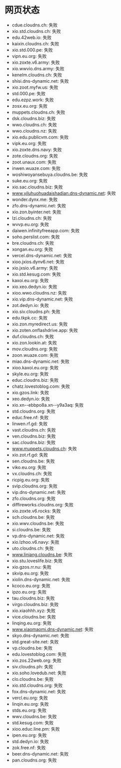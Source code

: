 # 网页状态
- cdue.cloudns.ch: 失败
- xio.std.cloudns.ch: 失败
- edu.42web.io: 失败
- kaixin.cloudns.ch: 失败
- xio.std.000.pe: 失败
- vipn.eu.org: 失败
- xio.zoxte.v6.army: 失败
- xio.wwvio.dns.army: 失败
- kenelm.cloudns.ch: 失败
- shisi.dns-dynamic.net: 失败
- xio.zoot.myfw.us: 失败
- std.000.pe: 失败
- edu.ezpz.work: 失败
- zosx.eu.org: 失败
- muppets.cloudns.ch: 失败
- dsk.cloudns.biz: 失败
- wwo.cloudns.ch: 失败
- wwo.cloudns.nz: 失败
- xio.edu.publicvm.com: 失败
- vipk.eu.org: 失败
- xio.zoxte.dns.navy: 失败
- zote.cloudns.org: 失败
- zoot.unaux.com: 失败
- inwen.wuaze.com: 失败
- woshiwoyansebuya.cloudns.be: 失败
- suke.eu.org: 失败
- xio.sac.cloudns.biz: 失败
- www.yiluhuohuadaishadian.dns-dynamic.net: 失败
- wonder.dynx.me: 失败
- zfo.dns-dynamic.net: 失败
- xio.zon.byinter.net: 失败
- lzi.cloudns.ch: 失败
- wvvp.eu.org: 失败
- daiwen.infinityfreeapp.com: 失败
- soho.perslist.com: 失败
- bre.cloudns.ch: 失败
- xongan.eu.org: 失败
- vercel.dns-dynamic.net: 失败
- xioo.jxios.dynv6.net: 失败
- xio.jxsio.v6.army: 失败
- xio.std.kesug.com: 失败
- kaxoi.eu.org: 失败
- xio.xeo.dedyn.io: 失败
- xioo.wwo.cloudns.nz: 失败
- xio.vip.dns-dynamic.net: 失败
- zot.dedyn.io: 失败
- xio.siv.cloudns.ph: 失败
- edu.tkpk.cc: 失败
- xio.zon.myredirect.us: 失败
- xio.zoten.onflashdrive.app: 失败
- duf.cloudns.ch: 失败
- xio.zon.lookin.at: 失败
- mov.cloudns.org: 失败
- zoon.wuaze.com: 失败
- miao.dns-dynamic.net: 失败
- xioo.kaxoi.eu.org: 失败
- skyle.eu.org: 失败
- educ.cloudns.biz: 失败
- chatz.lovestoblog.com: 失败
- xio.gzos.link: 失败
- xeo.dedyn.io: 失败
- xio.xn--ebbpo8a.xn--y9a3aq: 失败
- std.cloudns.org: 失败
- educ.free.nf: 失败
- linwen.rf.gd: 失败
- vast.cloudns.ch: 失败
- ven.cloudns.biz: 失败
- sac.cloudns.biz: 失败
- www.muppets.cloudns.ch: 失败
- xio.zot.rf.gd: 失败
- sen.cloudns.be: 失败
- viko.eu.org: 失败
- vx.cloudns.ch: 失败
- ricpig.eu.org: 失败
- svip.cloudns.org: 失败
- vip.dns-dynamic.net: 失败
- zfo.cloudns.org: 失败
- diffireworks.cloudns.org: 失败
- xio.zoxte.v6.rocks: 失败
- sch.cloudns.be: 失败
- xio.wwv.cloudns.be: 失败
- si.cloudns.be: 失败
- vp.dns-dynamic.net: 失败
- xio.lzhoo.v6.navy: 失败
- uto.cloudns.ch: 失败
- www.liniang.cloudns.be: 失败
- xio.stu.loveslife.biz: 失败
- xio.gzos.rr.nu: 失败
- skvip.eu.org: 失败
- xiolin.dns-dynamic.net: 失败
- kcoco.eu.org: 失败
- ipzo.eu.org: 失败
- tau.cloudns.biz: 失败
- virgo.cloudns.biz: 失败
- xio.xiaohhh.xyz: 失败
- vice.cloudns.be: 失败
- linqing.eu.org: 失败
- www.xiaomaomi.dns-dynamic.net: 失败
- skyo.dns-dynamic.net: 失败
- std.great-site.net: 失败
- vp.cloudns.be: 失败
- edu.lovestoblog.com: 失败
- xio.zos.22web.org: 失败
- siv.cloudns.ph: 失败
- xio.soho.lovedub.net: 失败
- clo.cloudns.be: 失败
- xio.std.cloudns.org: 失败
- fox.dns-dynamic.net: 失败
- vercl.eu.org: 失败
- linqin.eu.org: 失败
- stds.eu.org: 失败
- wwv.cloudns.be: 失败
- std.kesug.com: 失败
- xioo.educ.line.pm: 失败
- ipen.eu.org: 失败
- std.dedyn.io: 失败
- zok.free.nf: 失败
- beer.dns-dynamic.net: 失败
- pan.cloudns.org: 失败
